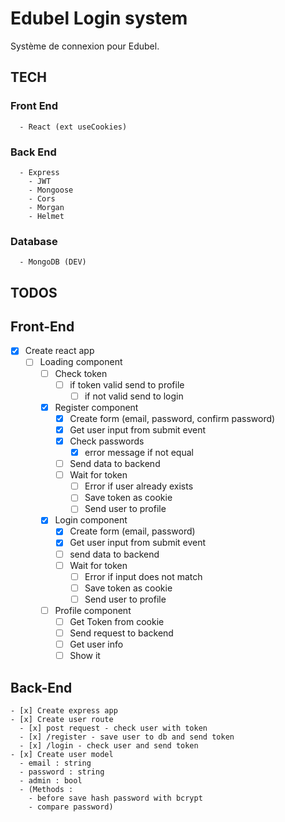 # Edubel Login system

Système de connexion pour Edubel.

## TECH

### Front End

      - React (ext useCookies)

### Back End

      - Express
        - JWT
        - Mongoose
        - Cors
        - Morgan
        - Helmet

### Database

      - MongoDB (DEV)

## TODOS

## Front-End

* [x] Create react app
  * [ ] Loading component
    * [ ] Check token
      * [ ] if token valid send to profile
        * [ ] if not valid send to login
    * [x] Register component
      * [x] Create form (email, password, confirm password)
      * [x] Get user input from submit event
      * [x] Check passwords
        * [x] error message if not equal
      * [ ] Send data to backend
      * [ ] Wait for token
        * [ ] Error if user already exists
        * [ ] Save token as cookie
        * [ ] Send user to profile
    * [x] Login component
      * [x] Create form (email, password)
      * [x] Get user input from submit event
      * [ ] send data to backend
      * [ ] Wait for token
        * [ ] Error if input does not match
        * [ ] Save token as cookie
        * [ ] Send user to profile
    * [ ] Profile component
      * [ ] Get Token from cookie
      * [ ] Send request to backend
      * [ ] Get user info
      * [ ] Show it

## Back-End

    - [x] Create express app
    - [x] Create user route
      - [x] post request - check user with token
      - [x] /register - save user to db and send token
      - [x] /login - check user and send token
    - [x] Create user model
      - email : string
      - password : string
      - admin : bool
      - (Methods :
        - before save hash password with bcrypt
        - compare password)
